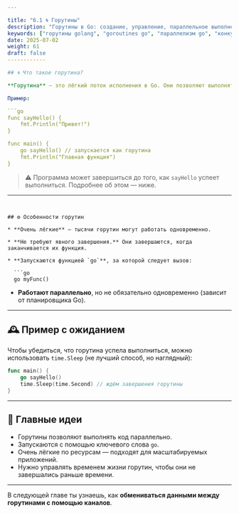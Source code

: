 ```yaml
---

title: "6.1 🌀 Горутины"
description: "Горутины в Go: создание, управление, параллельное выполнение. Lightweight threads и конкурентность."
keywords: ["горутины golang", "goroutines go", "параллелизм go", "конкурентность golang"]
date: 2025-07-02
weight: 61
draft: false
------------

## 🌀 Что такое горутина?

**Горутина** — это лёгкий поток исполнения в Go. Они позволяют выполнять несколько задач параллельно. Запускаются при помощи ключевого слова `go`.

Пример:

```go
func sayHello() {
    fmt.Println("Привет!")
}

func main() {
    go sayHello() // запускается как горутина
    fmt.Println("Главная функция")
}
```

> ⚠️ Программа может завершиться до того, как `sayHello` успеет выполниться. Подробнее об этом — ниже.

---
```


## ⚙️ Особенности горутин

* **Очень лёгкие** — тысячи горутин могут работать одновременно.

* **Не требуют явного завершения.** Они завершаются, когда заканчивается их функция.

* **Запускаются функцией `go`**, за которой следует вызов:

  ```go
  go myFunc()
  ```

* **Работают параллельно**, но не обязательно одновременно (зависит от планировщика Go).

---

## 🕰 Пример с ожиданием

Чтобы убедиться, что горутина успела выполниться, можно использовать `time.Sleep` (не лучший способ, но наглядный):

```go
func main() {
    go sayHello()
    time.Sleep(time.Second) // ждём завершения горутины
}
```

---

## 📌 Главные идеи

* Горутины позволяют выполнять код параллельно.
* Запускаются с помощью ключевого слова `go`.
* Очень лёгкие по ресурсам — подходят для масштабируемых приложений.
* Нужно управлять временем жизни горутин, чтобы они не завершались раньше времени.

---

В следующей главе ты узнаешь, как **обмениваться данными между горутинами с помощью каналов**.
